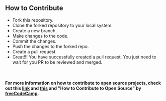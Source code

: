 ## How to Contribute

* Fork this repository.
* Clone the forked repository to your local system.
* Create a new branch.
* Make changes to the code.
* Commit the changes.
* Push the changes to the forked repo.
* Create a pull request.
* Great!!! You have successfully created a pull request. You just need to wait for you PR to be reviewed and merged.

<br>

#### For more information on how to contribute to open source projects, check out this [link](https://opensource.guide/how-to-contribute/) and [this](https://www.digitalocean.com/community/tutorial_series/an-introduction-to-open-source) and "How to Contribute to Open Source" by [freeCodeCamp](https://www.freecodecamp.org/news/how-to-contribute-to-open-source-projects/).
